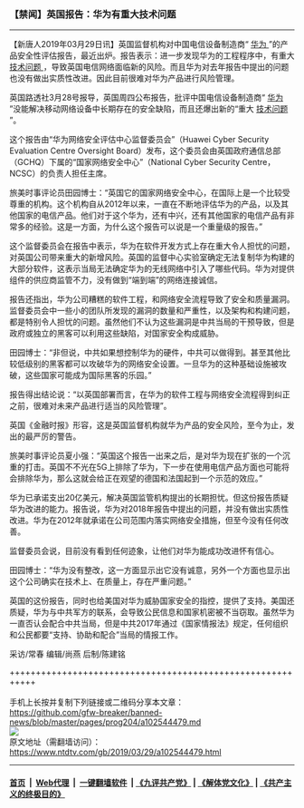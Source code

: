 ### 【禁闻】英国报告：华为有重大技术问题
------------------------

<div class="post_content" itemprop="articleBody">
 <p>
  【新唐人2019年03月29日讯】英国监督机构对中国电信设备制造商“
  <a href="https://www.ntdtv.com/gb/华为.htm">
   华为
  </a>
  ”的产品安全性评估报告，最近出炉。报告表示：进一步发现华为的工程程序中，有重大
  <a href="https://www.ntdtv.com/gb/技术问题.htm">
   技术问题
  </a>
  ，导致英国电信网络面临新的风险。而且华为对去年报告中提出的问题也没有做出实质性改进。因此目前很难对华为产品进行风险管理。
 </p>
 <p>
  英国路透社3月28号报导，英国周四公布报告，批评中国电信设备制造商“
  <a href="https://www.ntdtv.com/gb/华为.htm">
   华为
  </a>
  ”没能解决移动网络设备中长期存在的安全缺陷，而且还爆出新的“重大
  <a href="https://www.ntdtv.com/gb/技术问题.htm">
   技术问题
  </a>
  ”。
 </p>
 <p>
  这个报告由“华为网络安全评估中心监督委员会”（Huawei Cyber Security Evaluation Centre Oversight Board）发布，这个委员会由英国政府通信总部（GCHQ）下属的“国家网络安全中心”（National Cyber Security Centre，NCSC）的负责人担任主席。
 </p>
 <p>
  旅美时事评论员田园博士：“英国它的国家网络安全中心，在国际上是一个比较受尊重的机构。这个机构自从2012年以来，一直在不断地评估华为的产品，以及其他国家的电信产品。他们对于这个华为，还有中兴，还有其他国家的电信产品有非常多的经验。这是一方面，为什么这个报告可以说是一个重量级的报告。”
 </p>
 <p>
  这个监督委员会在报告中表示，华为在软件开发方式上存在重大令人担忧的问题，对英国公司带来重大的新增风险。英国的监督中心实验室确定无法复制华为构建的大部分软件，这表示当局无法确定华为的无线网络中引入了哪些代码。华为对提供组件的供应商监管不力，没有做到“端到端”的网络连接诚信。
 </p>
 <p>
  报告还指出，华为公司糟糕的软件工程，和网络安全流程导致了安全和质量漏洞。监督委员会中一些小的团队所发现的漏洞的数量和严重性，以及架构和构建问题，都是特别令人担忧的问题。虽然他们不认为这些漏洞是中共当局的干预导致，但是政府或独立的黑客可以利用这些缺陷，对国家安全构成威胁。
 </p>
 <p>
  田园博士：“非但说，中共如果想控制华为的硬件，中共可以做得到。甚至其他比较低级别的黑客都可以攻破华为的网络安全设置。一旦华为的这种基础设施被攻破，这些国家可能成为国际黑客的乐园。”
 </p>
 <p>
  报告得出结论说：“以英国部署而言，在华为的软件工程与网络安全流程得到纠正之前，很难对未来产品进行适当的风险管理”。
 </p>
 <p>
  英国《金融时报》形容，这是英国监督机构就华为产品的安全风险，至今为止，发出的最严厉的警告。
 </p>
 <p>
  旅美时事评论员夏小强：“英国这个报告一出来之后，是对华为现在扩张的一个沉重的打击。英国不不光在5G上排除了华为，下一步在使用电信产品方面也可能将会排除华为，那么这就会给正在观望的德国和法国起到一个示范的效应。”
 </p>
 <p>
  华为已承诺支出20亿美元，解决英国监管机构提出的长期担忧。但这份报告质疑华为改进的能力。报告说，华为对2018年报告中提出的问题，并没有做出实质性改进。华为在2012年就承诺在公司范围内落实网络安全措施，但至今没有任何改善。
 </p>
 <p>
  监督委员会说，目前没有看到任何迹象，让他们对华为能成功改进怀有信心。
 </p>
 <p>
  田园博士：“华为没有整改，这一方面显示出它没有诚意，另外一个方面也显示出这个公司确实在技术上、在质量上，存在严重问题。”
 </p>
 <p>
  英国的这份报告，同时也给美国对华为威胁国家安全的指控，提供了支持。美国还质疑，华为与中共军方的联系，会导致公民信息和国家机密被不当窃取。虽然华为一直否认会配合中共当局，但是中共2017年通过《国家情报法》规定，任何组织和公民都要“支持、协助和配合”当局的情报工作。
 </p>
 <p>
  采访/常春 编辑/尚燕 后制/陈建铭
 </p>
 <div class="single_ad">
 </div>
</div>

+++++++++++++++++++++++++++++++++++++++++++++++++++++++++++<br/><br/>
手机上长按并复制下列链接或二维码分享本文章：<br/>
https://github.com/gfw-breaker/banned-news/blob/master/pages/prog204/a102544479.md <br/>
<a href='https://github.com/gfw-breaker/banned-news/blob/master/pages/prog204/a102544479.md'><img src='https://github.com/gfw-breaker/banned-news/blob/master/pages/prog204/a102544479.md.png'/></a> <br/>
原文地址（需翻墙访问）：https://www.ntdtv.com/gb/2019/03/29/a102544479.html


------------------------
#### [首页](https://github.com/gfw-breaker/banned-news/blob/master/README.md) &nbsp;|&nbsp; [Web代理](https://github.com/labour-camp/helloworld) &nbsp;|&nbsp; [一键翻墙软件](https://github.com/gfw-breaker/nogfw/blob/master/README.md) &nbsp;| [《九评共产党》](https://github.com/gfw-breaker/9ping.md/blob/master/README.md#九评之一评共产党是什么) | [《解体党文化》](https://github.com/gfw-breaker/jtdwh.md/blob/master/README.md) | [《共产主义的终极目的》](https://github.com/gfw-breaker/gczydzjmd.md/blob/master/README.md)

